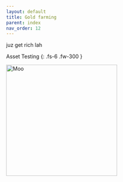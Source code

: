 ```yaml
---
layout: default
title: Gold farming
parent: index
nav_order: 12
---
```


juz get rich lah

Asset Testing
{: .fs-6 .fw-300 }

<img src="/mhbasics/assets/Kuh.png" alt="Moo" width="300" height="300">
